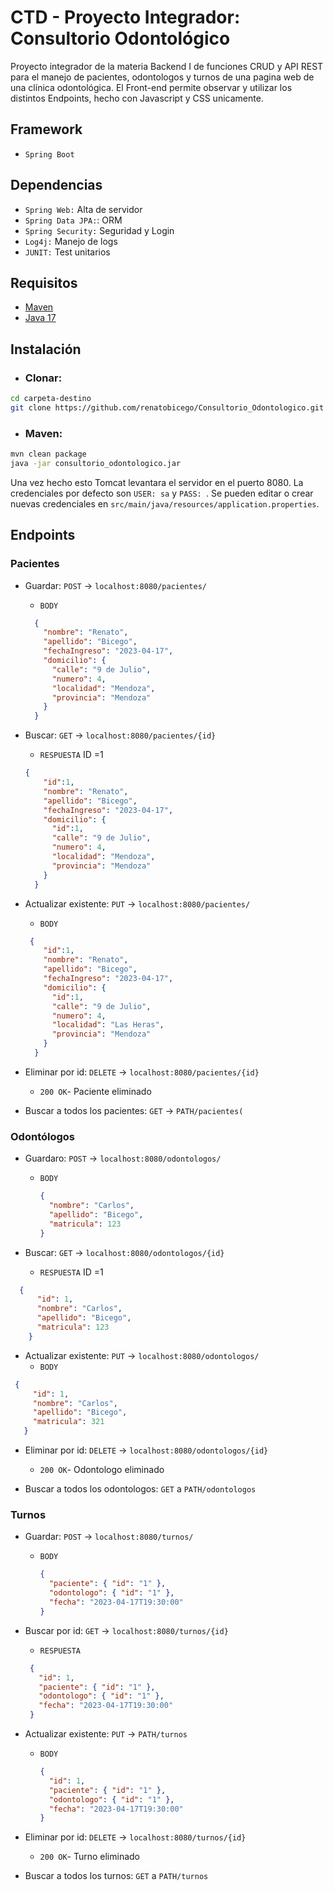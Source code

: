 
# CTD - Proyecto Integrador: Consultorio Odontológico

Proyecto integrador de la materia Backend I de funciones CRUD y API REST para el manejo de pacientes, odontologos y turnos de una pagina web de una clínica odontológica. El Front-end permite observar y utilizar los distintos Endpoints, hecho con Javascript y CSS unicamente.

## Framework
- `Spring Boot`

## Dependencias
- `Spring Web:` Alta de servidor
- `Spring Data JPA:`: ORM
- `Spring Security:` Seguridad y Login
- `Log4j:` Manejo de logs
- `JUNIT:` Test unitarios


## Requisitos

- [Maven](https://maven.apache.org/download.cgi)
- [Java 17](https://www.oracle.com/java/technologies/javase/jdk17-archive-downloads.html)

## Instalación
- ### Clonar:

 ```bash
cd carpeta-destino
git clone https://github.com/renatobicego/Consultorio_Odontologico.git

```
- ### Maven:

```bash
mvn clean package
java -jar consultorio_odontologico.jar
```

Una vez hecho esto Tomcat levantara el servidor en el puerto 8080. La credenciales por defecto son `USER: sa` y `PASS: `. Se pueden editar o crear nuevas credenciales en `src/main/java/resources/application.properties`.

## Endpoints


### Pacientes

- Guardar: `POST` -> `localhost:8080/pacientes/`

  - `BODY`
  
  ```json
    {
      "nombre": "Renato",
      "apellido": "Bicego",
      "fechaIngreso": "2023-04-17",
      "domicilio": {
        "calle": "9 de Julio",
        "numero": 4,
        "localidad": "Mendoza",
        "provincia": "Mendoza"
      }
    }
    ```

- Buscar: `GET` -> `localhost:8080/pacientes/{id}`

  - `RESPUESTA` ID =1
  ```json
  {  
      "id":1,
      "nombre": "Renato",
      "apellido": "Bicego",
      "fechaIngreso": "2023-04-17",
      "domicilio": {
        "id":1,
        "calle": "9 de Julio",
        "numero": 4,
        "localidad": "Mendoza",
        "provincia": "Mendoza"
      }
    }
  ```  
- Actualizar existente: `PUT` -> `localhost:8080/pacientes/`
  - `BODY` 
  ```json
   {   
      "id":1,
      "nombre": "Renato",
      "apellido": "Bicego",
      "fechaIngreso": "2023-04-17",
      "domicilio": {
        "id":1,
        "calle": "9 de Julio",
        "numero": 4,
        "localidad": "Las Heras",
        "provincia": "Mendoza"
      }
    }
   ```
- Eliminar por id: `DELETE` -> `localhost:8080/pacientes/{id}`

  - `200 OK`- Paciente eliminado

- Buscar a todos los pacientes: `GET` -> `PATH/pacientes(`

### Odontólogos

- Guardaro: `POST` -> `localhost:8080/odontologos/`
  - `BODY`
   
    ```json
    {
      "nombre": "Carlos",
      "apellido": "Bicego",
      "matricula": 123
    }
    ```
- Buscar: `GET` -> `localhost:8080/odontologos/{id}`

  - `RESPUESTA` ID =1

```json
  {   
      "id": 1,
      "nombre": "Carlos",
      "apellido": "Bicego",
      "matricula": 123
    }
```
- Actualizar existente: `PUT` -> `localhost:8080/odontologos/`
  - `BODY`
  
 ```json
  {   
      "id": 1,
      "nombre": "Carlos",
      "apellido": "Bicego",
      "matricula": 321
    }
```
- Eliminar por id: `DELETE` -> `localhost:8080/odontologos/{id}`

   - `200 OK`- Odontologo eliminado

- Buscar a todos los odontologos: `GET` a `PATH/odontologos`



### Turnos

- Guardar: `POST` -> `localhost:8080/turnos/`

  - `BODY`
    ```json
    {
      "paciente": { "id": "1" },
      "odontologo": { "id": "1" },
      "fecha": "2023-04-17T19:30:00"
    }
    ```

- Buscar por id: `GET` -> `localhost:8080/turnos/{id}`

  - `RESPUESTA`
  
   ```json
    {
      "id": 1,
      "paciente": { "id": "1" },
      "odontologo": { "id": "1" },
      "fecha": "2023-04-17T19:30:00"
    }
    ```

- Actualizar existente: `PUT` -> `PATH/turnos`
  - `BODY`
    ```json
    {
      "id": 1,
      "paciente": { "id": "1" },
      "odontologo": { "id": "1" },
      "fecha": "2023-04-17T19:30:00"
    }
    ```
- Eliminar por id: `DELETE` -> `localhost:8080/turnos/{id}`

  - `200 OK`- Turno eliminado

- Buscar a todos los turnos: `GET` a `PATH/turnos`

